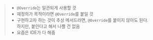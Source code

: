 > - `@Override`는 일관되게 사용할 것
> - 재정의가 목적이라면 `@Override`를 붙일 것
> - 구현하고자 하는 것이 추상 메서드라면, `@Override`를 붙이지 않아도 된다. 하지만, 붙인다고 해서 나쁠 건 없음
> - 요즘은 IDE가 다 해줌